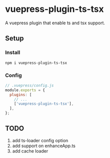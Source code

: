 # vuepress-plugin-ts-tsx

A vuepress plugin that enable ts and tsx support.

## Setup

### Install

```
npm i vuepress-plugin-ts-tsx
```

### Config

```js
// .vuepress/config.js
module.exports = {
  plugins: [
    // ...
    ['vuepress-plugin-ts-tsx'],
  ],
};
```

## TODO

1. add ts-loader config option
2. add support on enhanceApp.ts
3. add cache loader
